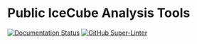 # Public IceCube Analysis Tools

[![Documentation Status](https://readthedocs.org/projects/mla/badge/?version=latest)](https://mla.readthedocs.io/en/latest/?badge=latest)
[![GitHub Super-Linter](https://github.com/thejevans/mla/workflows/Lint%20Code%20Base/badge.svg)](https://github.com/marketplace/actions/super-linter)
